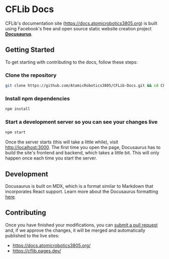# CFLib Docs

CFLib's documentation site (https://docs.atomicrobotics3805.org) is built using Facebook's free and open source static website creation project **[Docusaurus](https://docusaurus.io/)**.

## Getting Started

To get starting with contributing to the docs, follow these steps:

### Clone the repository

```bash
git clone https://github.com/AtomicRobotics3805/CFLib-Docs.git && cd CFLib-Docs
```

### Install npm dependencies

```bash
npm install
```

### Start a development server so you can see your changes live

```bash
npm start
```

Once the server starts (this will take a little while), visit [http://localhost:3000](http://localhost:3000). The first time you open the page, Docusaurus has to build the site's frontend and backend, which takes a little bit. This will only happen once each time you start the server.

## Development

Docusaurus is built on MDX, which is a format similar to Markdown that incorporates React support. Learn more about the Docusaurus formatting [here](https://docusaurus.io/docs/markdown-features).

## Contributing

Once you have finished your modifications, you can [submit a pull request](https://github.com/AtomicRobotics3805/CFLib-Docs/compare) and, if we approve the changes, it will be merged and automatically published to the live sites:
- https://docs.atomicrobotics3805.org/
- https://cflib.pages.dev/

